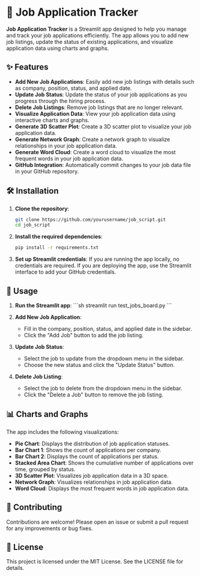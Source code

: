 
# 🎯 Job Application Tracker

**Job Application Tracker** is a Streamlit app designed to help you manage and track your job applications efficiently. The app allows you to add new job listings, update the status of existing applications, and visualize application data using charts and graphs.

## ✨ Features

- **Add New Job Applications**: Easily add new job listings with details such as company, position, status, and applied date.
- **Update Job Status**: Update the status of your job applications as you progress through the hiring process.
- **Delete Job Listings**: Remove job listings that are no longer relevant.
- **Visualize Application Data**: View your job application data using interactive charts and graphs.
- **Generate 3D Scatter Plot**: Create a 3D scatter plot to visualize your job application data.
- **Generate Network Graph**: Create a network graph to visualize relationships in your job application data.
- **Generate Word Cloud**: Create a word cloud to visualize the most frequent words in your job application data.
- **GitHub Integration**: Automatically commit changes to your job data file in your GitHub repository.

## 🛠️ Installation

1. **Clone the repository**:
   ```sh
   git clone https://github.com/yourusername/job_script.git
   cd job_script
   ```

2. **Install the required dependencies**:
   ```sh
   pip install -r requirements.txt
   ```

3. **Set up Streamlit credentials**:
   If you are running the app locally, no credentials are required. If you are deploying the app, use the Streamlit interface to add your GitHub credentials.

## 🚀 Usage

1. **Run the Streamlit app**:
   \`\`\`sh
   streamlit run test_jobs_board.py
   \`\`\`

2. **Add New Job Application**:
   - Fill in the company, position, status, and applied date in the sidebar.
   - Click the "Add Job" button to add the job listing.

3. **Update Job Status**:
   - Select the job to update from the dropdown menu in the sidebar.
   - Choose the new status and click the "Update Status" button.

4. **Delete Job Listing**:
   - Select the job to delete from the dropdown menu in the sidebar.
   - Click the "Delete a Job" button to remove the job listing.

## 📊 Charts and Graphs

The app includes the following visualizations:

- **Pie Chart**: Displays the distribution of job application statuses.
- **Bar Chart 1**: Shows the count of applications per company.
- **Bar Chart 2**: Displays the count of applications per status.
- **Stacked Area Chart**: Shows the cumulative number of applications over time, grouped by status.
- **3D Scatter Plot**: Visualizes job application data in a 3D space.
- **Network Graph**: Visualizes relationships in job application data.
- **Word Cloud**: Displays the most frequent words in job application data.
## 🤝 Contributing

Contributions are welcome! Please open an issue or submit a pull request for any improvements or bug fixes.

## 📜 License

This project is licensed under the MIT License. See the LICENSE file for details.
